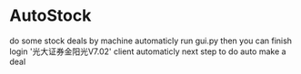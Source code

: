 # AutoStock
do some stock deals by machine automaticly
run gui.py 
then you can finish login '光大证券金阳光V7.02' client automaticly
next step
to do auto make a deal